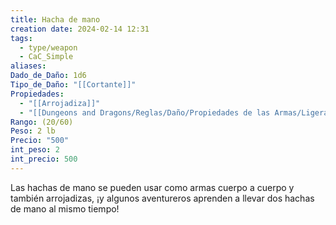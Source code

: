 ```yaml
---
title: Hacha de mano
creation date: 2024-02-14 12:31
tags:
  - type/weapon
  - CaC_Simple
aliases: 
Dado_de_Daño: 1d6
Tipo_de_Daño: "[[Cortante]]"
Propiedades:
  - "[[Arrojadiza]]"
  - "[[Dungeons and Dragons/Reglas/Daño/Propiedades de las Armas/Ligera]]"
Rango: (20/60)
Peso: 2 lb
Precio: "500"
int_peso: 2
int_precio: 500
---
```

Las hachas de mano se pueden usar como armas cuerpo a cuerpo y también arrojadizas, ¡y algunos aventureros aprenden a llevar dos hachas de mano al mismo tiempo! 